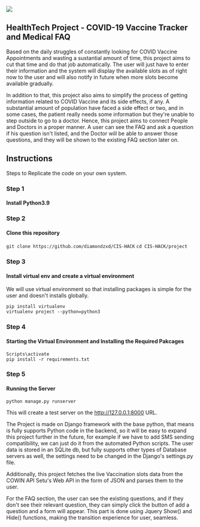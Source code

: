 ![](https://www.paho.org/sites/default/files/styles/flexslider_full/public/2021-01/covid-19-vaccination-1500-991-2.jpg?h=33d2e14c&itok=Oyhv-gky)

## HealthTech Project - COVID-19 Vaccine Tracker and Medical FAQ

Based on the daily struggles of constantly looking for COVID Vaccine Appointments and wasting a sustantial amount of time, this project aims to cut that time and do that job automatically. The user will just have to enter their information and the system will display the available slots as of right now to the user and will also notify in future when more slots become available gradually.

In addition to that, this project also aims to simplify the process of getting information related to COVID Vaccine and its side effects, if any. A substantial amount of population have faced a side effect or two, and in some cases, the patient really needs some information but they're unable to step outside to go to a doctor. Hence, this project aims to connect People and Doctors in a proper manner. A user can see the FAQ and ask a question if his question isn't listed, and the Doctor will be able to answer those questions, and they will be shown to the existing FAQ section later on.

## Instructions
Steps to Replicate the code on your own system.

### Step 1
#### Install Python3.9

### Step 2
#### Clone this repository
`git clone https://github.com/diamondzxd/CIS-HACK`
`cd CIS-HACK/project`

### Step 3
#### Install virtual env and create a virtual environment
We will use virtual environment so that installing packages is simple for the user and doesn't installs globally.

`pip install virtualenv`<br/>
`virtualenv project --python=python3`<br/>

### Step 4
#### Starting the Virtual Environment and Installing the Required Pakcages

`Scripts\activate`<br/>
`pip install -r requirements.txt`<br/>



### Step 5
#### Running the Server

`python manage.py runserver`

This will create a test server on the http://127.0.0.1:8000 URL.


The Project is made on Django framework with the base python, that means is fully supports Python code in the backend, so it will be easy to expand this project further in the future, for example if we have to add SMS sending compatibility, we can just do it from the automated Python scripts.
The user data is stored in an SQLite db, but fully supports other types of Database servers as well, the settings need to be changed in the Django's settings.py file.


Additionally, this project fetches the live Vaccination slots data from the COWIN API Setu's Web API in the form of JSON and parses them to the user.

For the FAQ section, the user can see the existing questions, and if they don't see their relevant question, they can simply click the button of add a question and a form will appear. This part is done using Jquery Show() and Hide() functions, making the transition experience for user, seamless.
